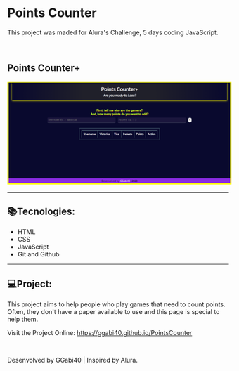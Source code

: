 <h1>Points Counter</h1>

<p>This project was maded for Alura's Challenge, 5 days coding JavaScript.</p>

<br>
<h2>Points Counter+</h2>
<img src="./assets/preview.png" alt="Preview" style="border: 3px solid yellow;">

<br>
<hr>
<h2>📚Tecnologies:</h2>

<ul>
    <li>HTML</li>
    <li>CSS</li>
    <li>JavaScript</li>
    <li>Git and Github</li>
</ul>

<hr>
<h2>💻Project:</h2>
<p>This project aims to help people who play games that need to count points. Often, they don't have a paper available to use and this page is special to help them.</p>
<p>Visit the Project Online: <a href="https://ggabi40.github.io/PointsCounter">https://ggabi40.github.io/PointsCounter</a></p>

<br>
<p>Desenvolved by GGabi40 | Inspired by Alura.</p>